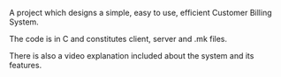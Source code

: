 A project which designs a simple, easy to use, efficient Customer Billing System.

The code is in C and constitutes client, server and .mk files.

There is also a video explanation included about the system and its features.
